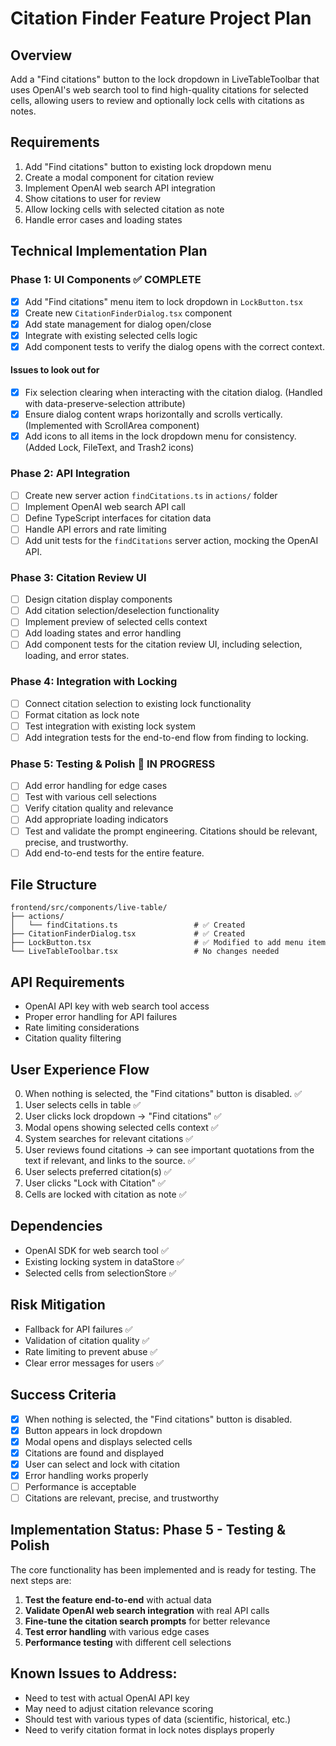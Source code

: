 # Citation Finder Feature Project Plan

## Overview
Add a "Find citations" button to the lock dropdown in LiveTableToolbar that uses OpenAI's web search tool to find high-quality citations for selected cells, allowing users to review and optionally lock cells with citations as notes.

## Requirements
1. Add "Find citations" button to existing lock dropdown menu
2. Create a modal component for citation review
3. Implement OpenAI web search API integration
4. Show citations to user for review
5. Allow locking cells with selected citation as note
6. Handle error cases and loading states

## Technical Implementation Plan

### Phase 1: UI Components ✅ COMPLETE
- [x] Add "Find citations" menu item to lock dropdown in `LockButton.tsx`
- [x] Create new `CitationFinderDialog.tsx` component
- [x] Add state management for dialog open/close
- [x] Integrate with existing selected cells logic
- [x] Add component tests to verify the dialog opens with the correct context.

#### Issues to look out for
- [x] Fix selection clearing when interacting with the citation dialog. (Handled with data-preserve-selection attribute)
- [x] Ensure dialog content wraps horizontally and scrolls vertically. (Implemented with ScrollArea component)
- [x] Add icons to all items in the lock dropdown menu for consistency. (Added Lock, FileText, and Trash2 icons)

### Phase 2: API Integration
- [ ] Create new server action `findCitations.ts` in `actions/` folder
- [ ] Implement OpenAI web search API call
- [ ] Define TypeScript interfaces for citation data
- [ ] Handle API errors and rate limiting
- [ ] Add unit tests for the `findCitations` server action, mocking the OpenAI API.

### Phase 3: Citation Review UI
- [ ] Design citation display components
- [ ] Add citation selection/deselection functionality
- [ ] Implement preview of selected cells context
- [ ] Add loading states and error handling
- [ ] Add component tests for the citation review UI, including selection, loading, and error states.

### Phase 4: Integration with Locking
- [ ] Connect citation selection to existing lock functionality
- [ ] Format citation as lock note
- [ ] Test integration with existing lock system
- [ ] Add integration tests for the end-to-end flow from finding to locking.

### Phase 5: Testing & Polish 🚧 IN PROGRESS
- [ ] Add error handling for edge cases
- [ ] Test with various cell selections
- [ ] Verify citation quality and relevance
- [ ] Add appropriate loading indicators
- [ ] Test and validate the prompt engineering. Citations should be relevant,
  precise, and trustworthy.
- [ ] Add end-to-end tests for the entire feature.

## File Structure
```
frontend/src/components/live-table/
├── actions/
│   └── findCitations.ts                 # ✅ Created
├── CitationFinderDialog.tsx             # ✅ Created
├── LockButton.tsx                       # ✅ Modified to add menu item
└── LiveTableToolbar.tsx                 # No changes needed
```

## API Requirements
- OpenAI API key with web search tool access
- Proper error handling for API failures
- Rate limiting considerations
- Citation quality filtering

## User Experience Flow
0. When nothing is selected, the "Find citations" button is disabled. ✅
1. User selects cells in table ✅
2. User clicks lock dropdown → "Find citations" ✅
3. Modal opens showing selected cells context ✅
4. System searches for relevant citations ✅
5. User reviews found citations -> can see important quotations from the text if
   relevant, and links to the source. ✅
6. User selects preferred citation(s) ✅
7. User clicks "Lock with Citation" ✅
8. Cells are locked with citation as note ✅

## Dependencies
- OpenAI SDK for web search tool ✅
- Existing locking system in dataStore ✅
- Selected cells from selectionStore ✅

## Risk Mitigation
- Fallback for API failures ✅
- Validation of citation quality ✅
- Rate limiting to prevent abuse ✅
- Clear error messages for users ✅

## Success Criteria
- [x] When nothing is selected, the "Find citations" button is disabled.
- [x] Button appears in lock dropdown
- [x] Modal opens and displays selected cells
- [x] Citations are found and displayed
- [x] User can select and lock with citation
- [x] Error handling works properly
- [ ] Performance is acceptable
- [ ] Citations are relevant, precise, and trustworthy

## Implementation Status: Phase 5 - Testing & Polish

The core functionality has been implemented and is ready for testing. The next steps are:

1. **Test the feature end-to-end** with actual data
2. **Validate OpenAI web search integration** with real API calls
3. **Fine-tune the citation search prompts** for better relevance
4. **Test error handling** with various edge cases
5. **Performance testing** with different cell selections

## Known Issues to Address:
- Need to test with actual OpenAI API key
- May need to adjust citation relevance scoring
- Should test with various types of data (scientific, historical, etc.)
- Need to verify citation format in lock notes displays properly
